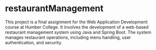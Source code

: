 # restaurantManagement
This project is a final assignment for the Web Application Development course at Humber College. It involves the development of a web-based restaurant management system using Java and Spring Boot. The system manages restaurant operations, including menu handling, user authentication, and security.
